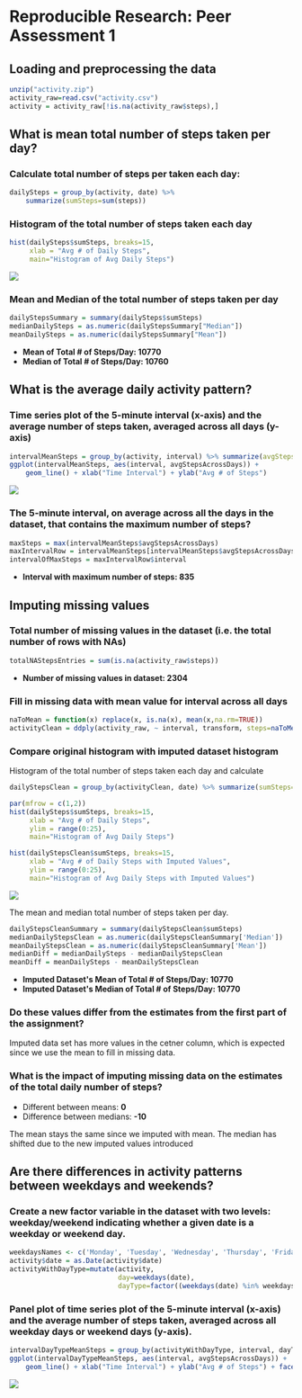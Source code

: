 # Reproducible Research: Peer Assessment 1




## Loading and preprocessing the data


```r
unzip("activity.zip")
activity_raw=read.csv("activity.csv")
activity = activity_raw[!is.na(activity_raw$steps),]
```


## What is mean total number of steps taken per day?

### Calculate total number of steps per taken each day:


```r
dailySteps = group_by(activity, date) %>% 
    summarize(sumSteps=sum(steps))
```

### Histogram of the total number of steps taken each day


```r
hist(dailySteps$sumSteps, breaks=15, 
     xlab = "Avg # of Daily Steps", 
     main="Histogram of Avg Daily Steps")
```

![](PA1_template_files/figure-html/showDailyStepsHist-1.png)

### Mean and Median of the total number of steps taken per day


```r
dailyStepsSummary = summary(dailySteps$sumSteps)
medianDailySteps = as.numeric(dailyStepsSummary["Median"])
meanDailySteps = as.numeric(dailyStepsSummary["Mean"])
```

* **Mean of Total # of Steps/Day:      10770**
* **Median of Total # of Steps/Day:      10760**


## What is the average daily activity pattern?

### Time series plot of the 5-minute interval (x-axis) and the average number of steps taken, averaged across all days (y-axis)


```r
intervalMeanSteps = group_by(activity, interval) %>% summarize(avgStepsAcrossDays=mean(steps))
ggplot(intervalMeanSteps, aes(interval, avgStepsAcrossDays)) + 
    geom_line() + xlab("Time Interval") + ylab("Avg # of Steps")
```

![](PA1_template_files/figure-html/intervalTimeSeriesPlot-1.png)

### The 5-minute interval, on average across all the days in the dataset, that contains the maximum number of steps?


```r
maxSteps = max(intervalMeanSteps$avgStepsAcrossDays)
maxIntervalRow = intervalMeanSteps[intervalMeanSteps$avgStepsAcrossDays == maxSteps,];
intervalOfMaxSteps = maxIntervalRow$interval
```

* **Interval with maximum number of steps: 835**


## Imputing missing values

### Total number of missing values in the dataset (i.e. the total number of rows with NAs)


```r
totalNAStepsEntries = sum(is.na(activity_raw$steps))
```

* **Number of missing values in dataset: 2304**

### Fill in missing data with mean value for interval across all days


```r
naToMean = function(x) replace(x, is.na(x), mean(x,na.rm=TRUE))
activityClean = ddply(activity_raw, ~ interval, transform, steps=naToMean(steps))
```

### Compare original histogram with imputed dataset histogram

Histogram of the total number of steps taken each day and calculate 


```r
dailyStepsClean = group_by(activityClean, date) %>% summarize(sumSteps=sum(steps))

par(mfrow = c(1,2))
hist(dailySteps$sumSteps, breaks=15, 
     xlab = "Avg # of Daily Steps", 
     ylim = range(0:25),
     main="Histogram of Avg Daily Steps")

hist(dailyStepsClean$sumSteps, breaks=15,
     xlab = "Avg # of Daily Steps with Imputed Values", 
     ylim = range(0:25),
     main="Histogram of Avg Daily Steps with Imputed Values")
```

![](PA1_template_files/figure-html/imputedDatasetHistCompare-1.png)

The mean and median total number of steps taken per day. 


```r
dailyStepsCleanSummary = summary(dailyStepsClean$sumSteps)
medianDailyStepsClean = as.numeric(dailyStepsCleanSummary['Median'])
meanDailyStepsClean = as.numeric(dailyStepsCleanSummary['Mean'])
medianDiff = medianDailySteps - medianDailyStepsClean
meanDiff = meanDailySteps - meanDailyStepsClean
```

* **Imputed Dataset's Mean of Total # of Steps/Day:      10770**
* **Imputed Dataset's Median of Total # of Steps/Day:      10770**

### Do these values differ from the estimates from the first part of the assignment? 

Imputed data set has more values in the cetner column, which is expected since we use the mean to fill in missing data.

### What is the impact of imputing missing data on the estimates of the total daily number of steps?

* Different between means: **0**
* Difference between medians: **-10**

The mean stays the same since we imputed with mean. 
The median has shifted due to the new imputed values introduced


## Are there differences in activity patterns between weekdays and weekends?

### Create a new factor variable in the dataset with two levels: weekday/weekend indicating whether a given date is a weekday or weekend day.


```r
weekdaysNames <- c('Monday', 'Tuesday', 'Wednesday', 'Thursday', 'Friday')
activity$date = as.Date(activity$date)
activityWithDayType=mutate(activity, 
                           day=weekdays(date), 
                           dayType=factor((weekdays(date) %in% weekdaysNames), labels=c('weekend','weekday')))
```

### Panel plot of time series plot of the 5-minute interval (x-axis) and the average number of steps taken, averaged across all weekday days or weekend days (y-axis).


```r
intervalDayTypeMeanSteps = group_by(activityWithDayType, interval, dayType) %>% summarize(avgStepsAcrossDays=mean(steps))
ggplot(intervalDayTypeMeanSteps, aes(interval, avgStepsAcrossDays)) + 
    geom_line() + xlab("Time Interval") + ylab("Avg # of Steps") + facet_grid(dayType ~ .)
```

![](PA1_template_files/figure-html/plotWeekendWeekdayIntervalTimeSeries-1.png)
